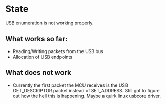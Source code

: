 # State
USB enumeration is not working properly. 
## What works so far:
* Reading/Writing packets from the USB bus
* Allocation of USB endpoints

## What does not work
* Currently the first packet the MCU receives is the USB GET_DESCRIPTOR packet instead of SET_ADDRESS. Still got to figure out how the hell this is happening. Maybe a quirk linux usbcore driver.
